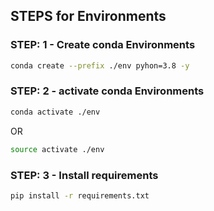## STEPS for Environments


### STEP: 1 - Create conda Environments

```bash
conda create --prefix ./env pyhon=3.8 -y
```

### STEP: 2 - activate conda Environments

```bash
conda activate ./env
```

OR

```bash
source activate ./env
```
### STEP: 3 - Install requirements

```bash
pip install -r requirements.txt
```
